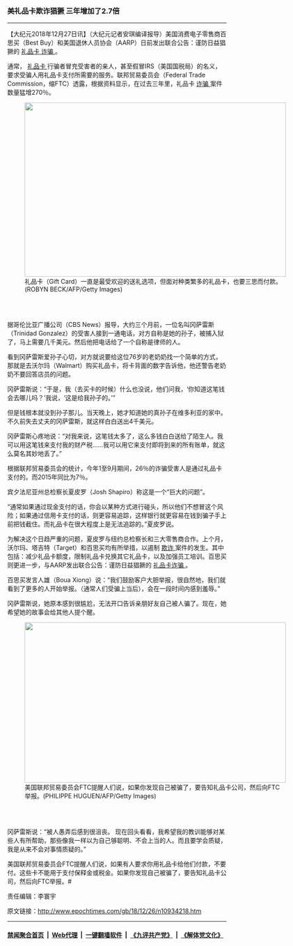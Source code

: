 ### 美礼品卡欺诈猖獗 三年增加了2.7倍
------------------------

<p>
 【大纪元2018年12月27日讯】（大纪元记者安琪编译报导）美国消费电子零售商百思买（Best Buy）和美国退休人员协会（AARP）日前发出联合公告：谨防日益猖獗的
 <a href="http://www.epochtimes.com/gb/tag/%E7%A4%BC%E5%93%81%E5%8D%A1.html">
  礼品卡
 </a>
 <a href="http://www.epochtimes.com/gb/tag/%E8%AF%88%E9%AA%97.html">
  诈骗
 </a>
 。
</p>
<p>
 通常，
 <a href="http://www.epochtimes.com/gb/tag/%E7%A4%BC%E5%93%81%E5%8D%A1.html">
  礼品卡
 </a>
 行骗者冒充受害者的亲人，甚至假冒IRS（美国国税局）的名义，要求受骗人用礼品卡支付所需要的服务。联邦贸易委员会（Federal Trade Commission，缩FTC）透露，根据资料显示，在过去三年里，礼品卡
 <a href="http://www.epochtimes.com/gb/tag/%E8%AF%88%E9%AA%97.html">
  诈骗
 </a>
 案件数量猛增270％。
</p>
<figure class="wp-caption aligncenter" id="attachment_6657220" style="width: 600px">
 <a href="http://i.epochtimes.com/assets/uploads/2012/12/1212121314072437.jpg">
  <img alt="" class="wp-image-6657220 size-large" height="400" src="http://i.epochtimes.com/assets/uploads/2012/12/1212121314072437-600x400.jpg" width="600"/>
 </a>
 <br/><figcaption class="wp-caption-text">
  礼品卡（Gift Card）一直是最受欢迎的送礼选项，但面对种类繁多的礼品卡，也要三思而付款。(ROBYN BECK/AFP/Getty Images)
 </figcaption><br/>
</figure><br/>
<p>
 据哥伦比亚广播公司（CBS News）报导，大约三个月前，一位名叫冈萨雷斯（Trinidad Gonzalez）的受害人接到一通电话，对方自称是她的孙子，被捕入狱了，马上需要几千美元。然后他把电话给了一个自称是律师的人。
</p>
<p>
 看到冈萨雷斯爱孙子心切，对方就说要给这位76岁的老奶奶找一个简单的方式，那就是去沃尔玛（Walmart）购买礼品卡，将卡背面的数字告诉他，他还警告老奶奶不要回答店员的问题。
</p>
<p>
 冈萨雷斯说：“于是，我（去买卡的时候）什么也没说，他们问我，‘你知道这笔钱会去哪儿吗？’我说，‘这是给我孙子的。’”
</p>
<p>
 但是钱根本就没到孙子那儿。当天晚上，她才知道她的真孙子在维多利亚的家中。不久前失去丈夫的冈萨雷斯，就这样白白送出4千美元。
</p>
<p>
 冈萨雷斯心疼地说：“对我来说，这笔钱太多了，这么多钱白白送给了陌生人。我可以用这笔钱来支付我的财产税……我可以用它来支付即将到来的所有账单，就这么莫名其妙地丢了。”
</p>
<p>
 根据联邦贸易委员会的统计，今年1至9月期间，26％的诈骗受害人是通过礼品卡支付的。而2015年同比为7％。
</p>
<p>
 宾夕法尼亚州总检察长夏皮罗（Josh Shapiro）称这是一个“巨大的问题”。
</p>
<p>
 “通常如果通过现金支付的话，你会以某种方式进行碰头，所以他们不想冒这个风险；如果通过信用卡支付的话，则更容易追踪，这样银行就更容易在钱到骗子手上前把钱截住。而礼品卡在很大程度上是无法追踪的。”夏皮罗说。
</p>
<p>
 为解决这个日趋严重的问题，夏皮罗与纽约总检察长和三大零售商合作。上个月，沃尔玛、塔吉特（Target）和百思买均有所举措，以遏制
 <a href="http://www.epochtimes.com/gb/tag/%E6%AC%BA%E8%AF%88.html">
  欺诈
 </a>
 案件的发生。其中包括：减少礼品卡额度，限制礼品卡兑换其它礼品卡，以及加强员工培训。百思买则更进一步，与AARP发出联合公告：谨防日益猖獗的
 <a href="http://www.epochtimes.com/gb/tag/%E7%A4%BC%E5%93%81%E5%8D%A1%E8%AF%88%E9%AA%97.html">
  礼品卡诈骗
 </a>
 。
</p>
<p>
 百思买发言人雄（Boua Xiong）说：“我们鼓励客户大胆举报，很自然地，我们就看到了更多的人开始举报。（通常人们受骗上当后），会在一段时间内感到羞辱。”
</p>
<p>
 冈萨雷斯说，她原本感到很尴尬，无法开口告诉亲朋好友自己被人骗了。现在，她希望她的故事会给其他人提个醒。
</p>
<figure class="wp-caption aligncenter" id="attachment_10934289" style="width: 600px">
 <a href="http://i.epochtimes.com/assets/uploads/2018/12/GettyImages-909235706.jpg">
  <img alt="" class="wp-image-10934289 size-large" height="368" src="http://i.epochtimes.com/assets/uploads/2018/12/GettyImages-909235706-600x368.jpg" width="600"/>
 </a>
 <br/><figcaption class="wp-caption-text">
  美国联邦贸易委员会FTC提醒人们说，如果你发现自己被骗了，要告知礼品卡公司，然后向FTC举报。(PHILIPPE HUGUEN/AFP/Getty Images)
 </figcaption><br/>
</figure><br/>
<p>
 冈萨雷斯说：“被人愚弄后感到很沮丧。 现在回头看看，我希望我的教训能够对某些人有所帮助，那些像我一样以为自己够聪明、不会上当的人。而且要学会质疑，我是从来不会对事情质疑的。”
</p>
<p>
 美国联邦贸易委员会FTC提醒人们说，如果有人要求你用礼品卡给他们付款，不要付。这些卡不能用于支付保释金或税金。如果你发现自己被骗了，要告知礼品卡公司，然后向FTC举报。#
</p>
<p>
 责任编辑：李寰宇
</p>

原文链接：http://www.epochtimes.com/gb/18/12/26/n10934218.htm


------------------------
#### [禁闻聚合首页](https://github.com/gfw-breaker/banned-news/blob/master/README.md) &nbsp;|&nbsp; [Web代理](https://github.com/gfw-breaker/open-proxy/blob/master/README.md) &nbsp;|&nbsp; [一键翻墙软件](https://github.com/gfw-breaker/nogfw/blob/master/README.md) &nbsp;|&nbsp; [《九评共产党》](https://github.com/gfw-breaker/9ping.md/blob/master/README.md#九评之一评共产党是什么) &nbsp;|&nbsp; [《解体党文化》](https://github.com/gfw-breaker/jtdwh.md/blob/master/README.md#绪论)
